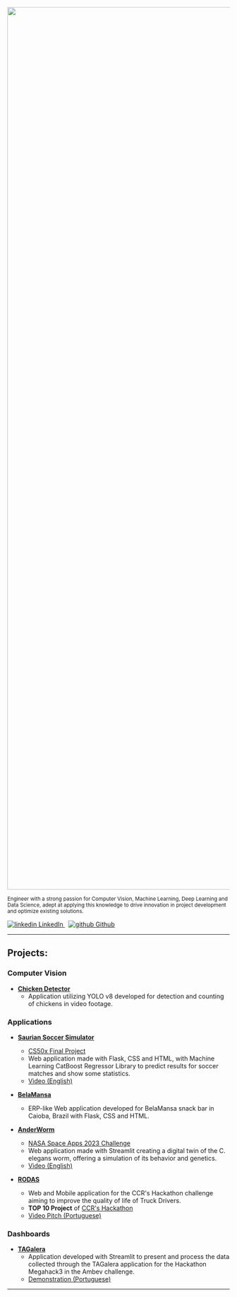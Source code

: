      

<p align="center">
     <img src="https://github.com/jhpenas/jhpenas/assets/64301697/d43b7f2b-c301-44aa-927f-8d5febb45476" width=2000 heigh=100 >
</p>


<sub>Engineer with a strong passion for Computer Vision, Machine Learning, Deep Learning and Data Science, adept at applying this knowledge to drive innovation in project development and optimize existing solutions.</sub>
<p>
  <a href="https://www.linkedin.com/in/jhpenas/" rel="nofollow noreferrer">
    <img src="https://i.stack.imgur.com/gVE0j.png" alt="linkedin"> LinkedIn
  </a> &nbsp; 
  <a href="https://github.com/jhpenas/" rel="nofollow noreferrer">
    <img src="https://i.stack.imgur.com/tskMh.png" alt="github"> Github
  </a>
</p>


---
## Projects:  
[comment]: <> (### Notebooks and Analysis)



### Computer Vision
* [**Chicken Detector**](https://github.com/jhpenas/chickenDetector)
     * Application utilizing YOLO v8 developed for detection and counting of chickens in video footage.

### Applications
* [**Saurian Soccer Simulator**](https://github.com/jhpenas/saurianSoccerSimulator) 
     * [CS50x Final Project](https://cs50.harvard.edu/x/2022/)
     * Web application made with Flask, CSS and HTML, with Machine Learning CatBoost Regressor Library to predict results for soccer matches and show some statistics.
     * [Video (English)](https://www.youtube.com/watch?v=7lDYlgxDh6Y)
       
* [**BelaMansa**]([https://github.com/jhpenas/belaMansa) 
     * ERP-like Web application developed for BelaMansa snack bar in Caioba, Brazil with Flask, CSS and HTML.

* [**AnderWorm**](https://github.com/falatfernando/AnderWorm) 
     * [NASA Space Apps 2023 Challenge](https://www.spaceappschallenge.org/)
     * Web application made with Streamlit creating a digital twin of the C. elegans worm, offering a simulation of its behavior and genetics.
     * [Video (English)](https://www.youtube.com/watch?v=DCz03aMFNx8)
       
* [**RODAS**](https://github.com/jhpenas/RodasHackathonCCR) 
     * Web and Mobile application for the CCR's Hackathon challenge aiming to improve the quality of life of Truck Drivers.
     * **TOP 10 Project** of [CCR's Hackathon](https://www.youtube.com/watch?v=nSt_r_k9FBY)
     * [Video Pitch (Portuguese)](https://www.youtube.com/watch?v=Nlq4Cp8vDIk&feature=youtu.be)

### Dashboards
* [**TAGalera**](https://github.com/jhpenas/dashboard-megahack3)
     * Application developed with Streamlit to present and process the data collected through the TAGalera application for the Hackathon Megahack3 in the Ambev challenge.
     * [Demonstration (Portuguese)](https://www.youtube.com/watch?v=E8EyqLHNyJU)


---
